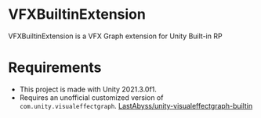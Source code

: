 # VFXBuiltinExtension

VFXBuiltinExtension is a VFX Graph extension for Unity Built-in RP

# Requirements

- This project is made with Unity 2021.3.0f1.
- Requires an unofficial customized version of `com.unity.visualeffectgraph`.
[LastAbyss/unity-visualeffectgraph-builtin](https://github.com/LastAbyss/unity-visualeffectgraph-builtin)

